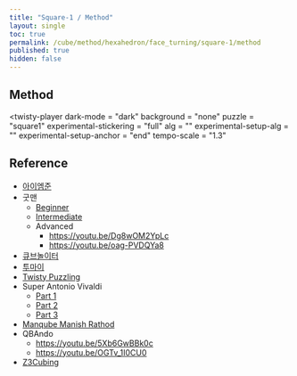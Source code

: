 ```yaml
---
title: "Square-1 / Method"
layout: single
toc: true
permalink: /cube/method/hexahedron/face_turning/square-1/method
published: true
hidden: false
---
```


<head>
  <base target="_blank">
  <link
    rel   = "stylesheet"
    type  = "text/css"
    href  = "/assets/css/twisty/Hexahedron/Square-1.css"
  >
  <script
    src   = "https://cdn.cubing.net/js/cubing/twisty"
    type  = "module"
    defer
  ></script>
</head>



## Method

<twisty-player
  dark-mode                 = "dark"
  background                = "none"
  puzzle                    = "square1"
  experimental-stickering   = "full"
  alg                       = ""
  experimental-setup-alg    = ""
  experimental-setup-anchor = "end"
  tempo-scale               = "1.3"
></twisty-player>



## Reference

- [아이엠준](https://youtu.be/NcB50lWdQzE)
- 굿맨
  - [Beginner](https://youtu.be/5PtQSpH7gFI)
  - [Intermediate](https://youtu.be/czRAkXD38E0)
  - Advanced
    - <https://youtu.be/Dg8wOM2YpLc>
    - <https://youtu.be/oag-PVDQYa8>
- [큐브놀이터](https://youtu.be/w2rHHmnB5yw)
- [투마이](https://youtu.be/Socn_wHtM_o)
- [Twisty Puzzling](https://youtu.be/Gz7URKZZMLs)
- Super Antonio Vivaldi
  - [Part 1](https://youtu.be/Jv7E_eMxdrk)
  - [Part 2](https://youtu.be/h6axNXxvEVU)
  - [Part 3](https://youtu.be/OZCfWNzmlRc)
- [Manqube Manish Rathod](https://youtu.be/nTKJv4vlnVk)
- QBAndo
  - <https://youtu.be/5Xb6GwBBk0c>
  - <https://youtu.be/OGTv_1I0CU0>
- [Z3Cubing](https://youtu.be/0tX-f6RLgac)